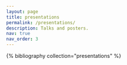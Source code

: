 ```yaml
---
layout: page
title: presentations
permalink: /presentations/
description: Talks and posters.
nav: true
nav_order: 3
---
```


<!-- pages/presentations.md -->
<div class="presentations">

{% bibliography collection="presentations" %}

</div>
